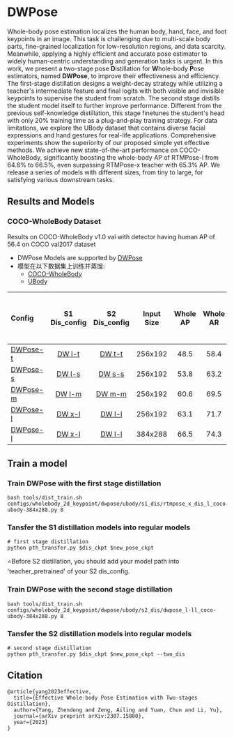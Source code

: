 # DWPose

Whole-body pose estimation localizes the human body, hand, face, and foot keypoints in an image. This task is challenging due to multi-scale body parts, fine-grained localization for low-resolution regions, and data scarcity. Meanwhile, applying a highly efficient and accurate pose estimator to widely human-centric understanding and generation tasks is urgent. In this work, we present a two-stage pose **D**istillation for **W**hole-body **P**ose estimators, named **DWPose**, to improve their effectiveness and efficiency. The first-stage distillation designs a weight-decay strategy while utilizing a teacher's intermediate feature and final logits with both visible and invisible keypoints to supervise the student from scratch. The second stage distills the student model itself to further improve performance. Different from the previous self-knowledge distillation, this stage finetunes the student's head with only 20\% training time as a plug-and-play training strategy. For data limitations, we explore the UBody dataset that contains diverse facial expressions and hand gestures for real-life applications. Comprehensive experiments show the superiority of our proposed simple yet effective methods. We achieve new state-of-the-art performance on COCO-WholeBody, significantly boosting the whole-body AP of RTMPose-l from 64.8\% to 66.5\%, even surpassing RTMPose-x teacher with 65.3\% AP. We release a series of models with different sizes, from tiny to large, for satisfying various downstream tasks.

## Results and Models

### COCO-WholeBody Dataset

Results on COCO-WholeBody v1.0 val with detector having human AP of 56.4 on COCO val2017 dataset

- DWPose Models are supported by [DWPose](https://github.com/IDEA-Research/DWPose)
- 模型在以下数据集上训练并蒸馏:
  - [COCO-WholeBody](https://github.com/jin-s13/COCO-WholeBody/)
  - [UBody](https://github.com/IDEA-Research/OSX)

| Config                          |S1 Dis_config|S2 Dis_config| Input Size | Whole AP | Whole AR | FLOPS<sup><br>(G) | ORT-Latency<sup><br>(ms)<sup><br>(i7-11700) | TRT-FP16-Latency<sup><br>(ms)<sup><br>(GTX 1660Ti) |             Download              |
| :------------------------------ | :--------: | :--------: | :--------: | :------: | :------: | :---------------: | :-----------------------------------------: | :------------------------------------------------: | :-------------------------------: |
| [DWPose-t](../rtmpose/ubody/rtmpose-t_8xb64-270e_coco-ubody-wholebody-256x192.py) | [DW l-t](../dwpose/ubody/s1_dis/dwpose_l_dis_t_coco-ubody-256x192.py)| [DW t-t](../dwpose/ubody/s2_dis/dwpose_t-tt_coco-ubody-256x192.py)|  256x192   |   48.5   |   58.4   |       2.22        |                      -                      |                         -                          | [Model](https://download.openmmlab.com/mmpose/v1/projects/rtmposev1/rtmpose-t_simcc-ucoco_dw-ucoco_270e-256x192-dcf277bf_20230728.pth) |
| [DWPose-s](../rtmpose/ubody/rtmpose-s_8xb64-270e_coco-ubody-wholebody-256x192.py) | [DW l-s](../dwpose/ubody/s1_dis/dwpose_l_dis_s_coco-ubody-256x192.py)| [DW s-s](../dwpose/ubody/s2_dis/dwpose_s-ss_coco-ubody-256x192.py)|  256x192   |   53.8   |   63.2   |       4.52        |                      -                      |                         -                          | [Model](https://download.openmmlab.com/mmpose/v1/projects/rtmposev1/rtmpose-s_simcc-ucoco_dw-ucoco_270e-256x192-3fd922c8_20230728.pth) |
| [DWPose-m](../rtmpose/ubody/rtmpose-m_8xb64-270e_coco-ubody-wholebody-256x192.py) | [DW l-m](../dwpose/ubody/s1_dis/dwpose_l_dis_m_coco-ubody-256x192.py)| [DW m-m](../dwpose/ubody/s2_dis/dwpose_m-mm_coco-ubody-256x192.py)|  256x192   |   60.6   |   69.5   |       2.22        |                    13.50                    |                        4.00                        | [Model](https://download.openmmlab.com/mmpose/v1/projects/rtmposev1/rtmpose-m_simcc-ucoco_dw-ucoco_270e-256x192-c8b76419_20230728.pth) |
| [DWPose-l](../rtmpose/ubody/rtmpose-l_8xb64-270e_coco-ubody-wholebody-256x192.py) | [DW x-l](../dwpose/ubody/s1_dis/dwpose_x_dis_l_coco-ubody-256x192.py)| [DW l-l](../dwpose/ubody/s2_dis/dwpose_l-ll_coco-ubody-256x192.py)|  256x192   |   63.1   |   71.7   |       4.52        |                    23.41                    |                        5.67                        | [Model](https://download.openmmlab.com/mmpose/v1/projects/rtmposev1/rtmpose-l_simcc-ucoco_dw-ucoco_270e-256x192-4d6dfc62_20230728.pth) |
| [DWPose-l](../rtmpose/ubody/rtmpose-l_8xb32-270e_coco-ubody-wholebody-384x288.py) | [DW x-l](../dwpose/ubody/s1_dis/dwpose_x_dis_l_coco-ubody-384x288.py)| [DW l-l](../dwpose/ubody/s2_dis/dwpose_l-ll_coco-ubody-384x288.py)|  384x288   |   66.5   |   74.3   |       10.07       |                    44.58                    |                        7.68                        | [Model](https://download.openmmlab.com/mmpose/v1/projects/rtmposev1/rtmpose-l_simcc-ucoco_dw-ucoco_270e-384x288-2438fd99_20230728.pth) |

## Train a model
### Train DWPose with the first stage distillation
```
bash tools/dist_train.sh configs/wholebody_2d_keypoint/dwpose/ubody/s1_dis/rtmpose_x_dis_l_coco-ubody-384x288.py 8
```

### Tansfer the S1 distillation models into regular models
```
# first stage distillation
python pth_transfer.py $dis_ckpt $new_pose_ckpt
```
⭐Before S2 distillation, you should add your model path into 'teacher_pretrained' of your S2 dis_config.

### Train DWPose with the second stage distillation
```
bash tools/dist_train.sh configs/wholebody_2d_keypoint/dwpose/ubody/s2_dis/dwpose_l-ll_coco-ubody-384x288.py 8
```

### Tansfer the S2 distillation models into regular models
```
# second stage distillation
python pth_transfer.py $dis_ckpt $new_pose_ckpt --two_dis
```


##  Citation
```
@article{yang2023effective,
  title={Effective Whole-body Pose Estimation with Two-stages Distillation},
  author={Yang, Zhendong and Zeng, Ailing and Yuan, Chun and Li, Yu},
  journal={arXiv preprint arXiv:2307.15880},
  year={2023}
}
```
